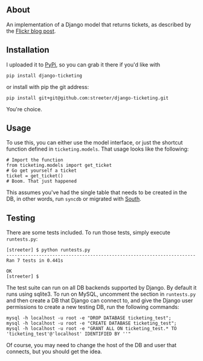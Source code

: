 ## About

An implementation of a Django model that returns tickets, as described
by the [Flickr blog post][flickr].

## Installation

I uploaded it to [PyPi][pypi], so you can grab it there if you'd like with

    pip install django-ticketing

or install with pip the git address:

    pip install git+git@github.com:streeter/django-ticketing.git

You're choice.

## Usage

To use this, you can either use the model interface, or just the shortcut
function defined in `ticketing.models`. That usage looks like the following:

    # Import the function
    from ticketing.models import get_ticket
    # Go get yourself a ticket
    ticket = get_ticket()
    # Boom. That just happened

This assumes you've had the single table that needs to be created in the DB,
in other words, run `syncdb` or migrated with [South][south].

## Testing

There are some tests included. To run those tests, simply execute `runtests.py`:

    [streeter] $ python runtests.py
    ----------------------------------------------------------------------
    Ran 7 tests in 0.441s
    
    OK
    [streeter] $

The test suite can run on all DB backends supported by Django. By default
it runs using sqlite3. To run on MySQL, uncomment the section in `runtests.py`
and then create a DB that Django can connect to, and give the Django user
permissions to create a new testing DB, run the following commands:

    mysql -h localhost -u root -e "DROP DATABASE ticketing_test";
    mysql -h localhost -u root -e "CREATE DATABASE ticketing_test";
    mysql -h localhost -u root -e "GRANT ALL ON ticketing_test.* TO 'ticketing_test'@'localhost' IDENTIFIED BY ''"

Of course, you may need to change the host of the DB and user that connects, but
you should get the idea.

[flickr]: http://code.flickr.com/blog/2010/02/08/ticket-servers-distributed-unique-primary-keys-on-the-cheap/
[pypi]: http://pypi.python.org/pypi/django-ticketing/0.1.0
[south]: http://south.aeracode.org/